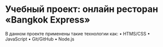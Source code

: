 # Учебный проект: онлайн ресторан  «Bangkok Express»
В данном проекте применены такие технологии как:
•	HTMS/CSS
•	JavaScript
•	Git/GitHub
•	Node.js
